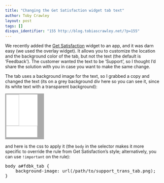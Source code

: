 ```yaml
---
title: "Changing the Get Satisfaction widget tab text"
author: Toby Crawley
layout: post
tags: []
disqus_identifier: "155 http://blog.tobiascrawley.net/?p=155"
---
```



<div class="padding">

</div><!-- end .padding -->
<div class="border-gray"></div>
<div class="padding">

<p>We recently added the <a href="http://getsatisfaction.com/widgets">Get Satisfaction</a> widget to an app, and it was darn easy (we used the overlay widget). It allows you to customize the location and the background color of the tab, but not the text (the default is &#x2018;Feedback&#x2019;). The customer wanted the text to be &#x2018;Support&#x2019;, so I thought I&#x2019;d share the solution with you in case you want to make the same change.</p>

<p>The tab uses a background image for the text, so I grabbed a copy and changed the text (its on a grey background div here so you can see it, since its white text with a transparent background):</p>

<div style="background-color: #aaa; width: 120px; height: 143px;padding:3px;">
<img src="/posts/assets/old/support_trans_tab.png" alt="support_trans_tab" title="support_trans_tab" width="102" height="140" class="aligncenter size-full wp-image-156"></img>
</div>

<p>and here is the css to apply it (the <code>body</code> in the selector makes it more specific to override the rule from Get Satisfaction&#x2019;s style; alternatively, you can use <code>!important</code> on the rule):</p>



<pre code="css" style="">body a#fdbk_tab {
    background-image: url(/path/to/support_trans_tab.png);
}</pre>				


<!-- end .postmetadata -->












</div><!-- end .padding -->

